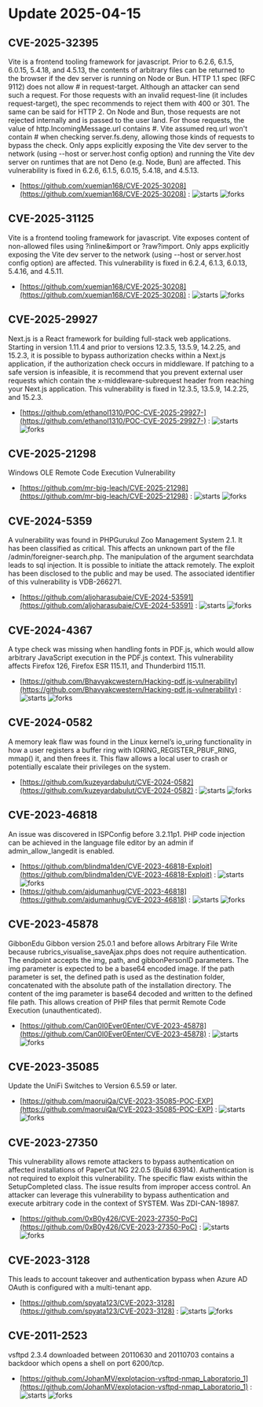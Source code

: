 # Update 2025-04-15
## CVE-2025-32395
 Vite is a frontend tooling framework for javascript. Prior to 6.2.6, 6.1.5, 6.0.15, 5.4.18, and 4.5.13, the contents of arbitrary files can be returned to the browser if the dev server is running on Node or Bun. HTTP 1.1 spec (RFC 9112) does not allow # in request-target. Although an attacker can send such a request. For those requests with an invalid request-line (it includes request-target), the spec recommends to reject them with 400 or 301. The same can be said for HTTP 2. On Node and Bun, those requests are not rejected internally and is passed to the user land. For those requests, the value of http.IncomingMessage.url contains #. Vite assumed req.url won't contain # when checking server.fs.deny, allowing those kinds of requests to bypass the check. Only apps explicitly exposing the Vite dev server to the network (using --host or server.host config option) and running the Vite dev server on runtimes that are not Deno (e.g. Node, Bun) are affected. This vulnerability is fixed in 6.2.6, 6.1.5, 6.0.15, 5.4.18, and 4.5.13.

- [https://github.com/xuemian168/CVE-2025-30208](https://github.com/xuemian168/CVE-2025-30208) :  ![starts](https://img.shields.io/github/stars/xuemian168/CVE-2025-30208.svg) ![forks](https://img.shields.io/github/forks/xuemian168/CVE-2025-30208.svg)


## CVE-2025-31125
 Vite is a frontend tooling framework for javascript. Vite exposes content of non-allowed files using ?inline&import or ?raw?import. Only apps explicitly exposing the Vite dev server to the network (using --host or server.host config option) are affected. This vulnerability is fixed in 6.2.4, 6.1.3, 6.0.13, 5.4.16, and 4.5.11.

- [https://github.com/xuemian168/CVE-2025-30208](https://github.com/xuemian168/CVE-2025-30208) :  ![starts](https://img.shields.io/github/stars/xuemian168/CVE-2025-30208.svg) ![forks](https://img.shields.io/github/forks/xuemian168/CVE-2025-30208.svg)


## CVE-2025-29927
 Next.js is a React framework for building full-stack web applications. Starting in version 1.11.4 and prior to versions 12.3.5, 13.5.9, 14.2.25, and 15.2.3, it is possible to bypass authorization checks within a Next.js application, if the authorization check occurs in middleware. If patching to a safe version is infeasible, it is recommend that you prevent external user requests which contain the x-middleware-subrequest header from reaching your Next.js application. This vulnerability is fixed in 12.3.5, 13.5.9, 14.2.25, and 15.2.3.

- [https://github.com/ethanol1310/POC-CVE-2025-29927-](https://github.com/ethanol1310/POC-CVE-2025-29927-) :  ![starts](https://img.shields.io/github/stars/ethanol1310/POC-CVE-2025-29927-.svg) ![forks](https://img.shields.io/github/forks/ethanol1310/POC-CVE-2025-29927-.svg)


## CVE-2025-21298
 Windows OLE Remote Code Execution Vulnerability

- [https://github.com/mr-big-leach/CVE-2025-21298](https://github.com/mr-big-leach/CVE-2025-21298) :  ![starts](https://img.shields.io/github/stars/mr-big-leach/CVE-2025-21298.svg) ![forks](https://img.shields.io/github/forks/mr-big-leach/CVE-2025-21298.svg)


## CVE-2024-5359
 A vulnerability was found in PHPGurukul Zoo Management System 2.1. It has been classified as critical. This affects an unknown part of the file /admin/foreigner-search.php. The manipulation of the argument searchdata leads to sql injection. It is possible to initiate the attack remotely. The exploit has been disclosed to the public and may be used. The associated identifier of this vulnerability is VDB-266271.

- [https://github.com/aljoharasubaie/CVE-2024-53591](https://github.com/aljoharasubaie/CVE-2024-53591) :  ![starts](https://img.shields.io/github/stars/aljoharasubaie/CVE-2024-53591.svg) ![forks](https://img.shields.io/github/forks/aljoharasubaie/CVE-2024-53591.svg)


## CVE-2024-4367
 A type check was missing when handling fonts in PDF.js, which would allow arbitrary JavaScript execution in the PDF.js context. This vulnerability affects Firefox  126, Firefox ESR  115.11, and Thunderbird  115.11.

- [https://github.com/Bhavyakcwestern/Hacking-pdf.js-vulnerability](https://github.com/Bhavyakcwestern/Hacking-pdf.js-vulnerability) :  ![starts](https://img.shields.io/github/stars/Bhavyakcwestern/Hacking-pdf.js-vulnerability.svg) ![forks](https://img.shields.io/github/forks/Bhavyakcwestern/Hacking-pdf.js-vulnerability.svg)


## CVE-2024-0582
 A memory leak flaw was found in the Linux kernel’s io_uring functionality in how a user registers a buffer ring with IORING_REGISTER_PBUF_RING, mmap() it, and then frees it. This flaw allows a local user to crash or potentially escalate their privileges on the system.

- [https://github.com/kuzeyardabulut/CVE-2024-0582](https://github.com/kuzeyardabulut/CVE-2024-0582) :  ![starts](https://img.shields.io/github/stars/kuzeyardabulut/CVE-2024-0582.svg) ![forks](https://img.shields.io/github/forks/kuzeyardabulut/CVE-2024-0582.svg)


## CVE-2023-46818
 An issue was discovered in ISPConfig before 3.2.11p1. PHP code injection can be achieved in the language file editor by an admin if admin_allow_langedit is enabled.

- [https://github.com/blindma1den/CVE-2023-46818-Exploit](https://github.com/blindma1den/CVE-2023-46818-Exploit) :  ![starts](https://img.shields.io/github/stars/blindma1den/CVE-2023-46818-Exploit.svg) ![forks](https://img.shields.io/github/forks/blindma1den/CVE-2023-46818-Exploit.svg)
- [https://github.com/ajdumanhug/CVE-2023-46818](https://github.com/ajdumanhug/CVE-2023-46818) :  ![starts](https://img.shields.io/github/stars/ajdumanhug/CVE-2023-46818.svg) ![forks](https://img.shields.io/github/forks/ajdumanhug/CVE-2023-46818.svg)


## CVE-2023-45878
 GibbonEdu Gibbon version 25.0.1 and before allows Arbitrary File Write because rubrics_visualise_saveAjax.phps does not require authentication. The endpoint accepts the img, path, and gibbonPersonID parameters. The img parameter is expected to be a base64 encoded image. If the path parameter is set, the defined path is used as the destination folder, concatenated with the absolute path of the installation directory. The content of the img parameter is base64 decoded and written to the defined file path. This allows creation of PHP files that permit Remote Code Execution (unauthenticated).

- [https://github.com/Can0I0Ever0Enter/CVE-2023-45878](https://github.com/Can0I0Ever0Enter/CVE-2023-45878) :  ![starts](https://img.shields.io/github/stars/Can0I0Ever0Enter/CVE-2023-45878.svg) ![forks](https://img.shields.io/github/forks/Can0I0Ever0Enter/CVE-2023-45878.svg)


## CVE-2023-35085
Update the UniFi Switches to Version 6.5.59 or later.

- [https://github.com/maoruiQa/CVE-2023-35085-POC-EXP](https://github.com/maoruiQa/CVE-2023-35085-POC-EXP) :  ![starts](https://img.shields.io/github/stars/maoruiQa/CVE-2023-35085-POC-EXP.svg) ![forks](https://img.shields.io/github/forks/maoruiQa/CVE-2023-35085-POC-EXP.svg)


## CVE-2023-27350
 This vulnerability allows remote attackers to bypass authentication on affected installations of PaperCut NG 22.0.5 (Build 63914). Authentication is not required to exploit this vulnerability. The specific flaw exists within the SetupCompleted class. The issue results from improper access control. An attacker can leverage this vulnerability to bypass authentication and execute arbitrary code in the context of SYSTEM. Was ZDI-CAN-18987.

- [https://github.com/0xB0y426/CVE-2023-27350-PoC](https://github.com/0xB0y426/CVE-2023-27350-PoC) :  ![starts](https://img.shields.io/github/stars/0xB0y426/CVE-2023-27350-PoC.svg) ![forks](https://img.shields.io/github/forks/0xB0y426/CVE-2023-27350-PoC.svg)


## CVE-2023-3128
This leads to account takeover and authentication bypass when Azure AD OAuth is configured with a multi-tenant app.

- [https://github.com/spyata123/CVE-2023-3128](https://github.com/spyata123/CVE-2023-3128) :  ![starts](https://img.shields.io/github/stars/spyata123/CVE-2023-3128.svg) ![forks](https://img.shields.io/github/forks/spyata123/CVE-2023-3128.svg)


## CVE-2011-2523
 vsftpd 2.3.4 downloaded between 20110630 and 20110703 contains a backdoor which opens a shell on port 6200/tcp.

- [https://github.com/JohanMV/explotacion-vsftpd-nmap_Laboratorio_1](https://github.com/JohanMV/explotacion-vsftpd-nmap_Laboratorio_1) :  ![starts](https://img.shields.io/github/stars/JohanMV/explotacion-vsftpd-nmap_Laboratorio_1.svg) ![forks](https://img.shields.io/github/forks/JohanMV/explotacion-vsftpd-nmap_Laboratorio_1.svg)

